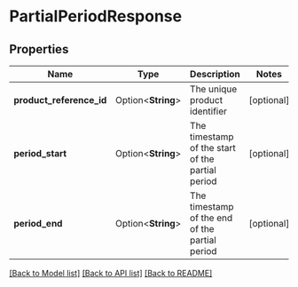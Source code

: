 # PartialPeriodResponse

## Properties

Name | Type | Description | Notes
------------ | ------------- | ------------- | -------------
**product_reference_id** | Option<**String**> | The unique product identifier | [optional]
**period_start** | Option<**String**> | The timestamp of the start of the partial period | [optional]
**period_end** | Option<**String**> | The timestamp of the end of the partial period | [optional]

[[Back to Model list]](../README.md#documentation-for-models) [[Back to API list]](../README.md#documentation-for-api-endpoints) [[Back to README]](../README.md)



